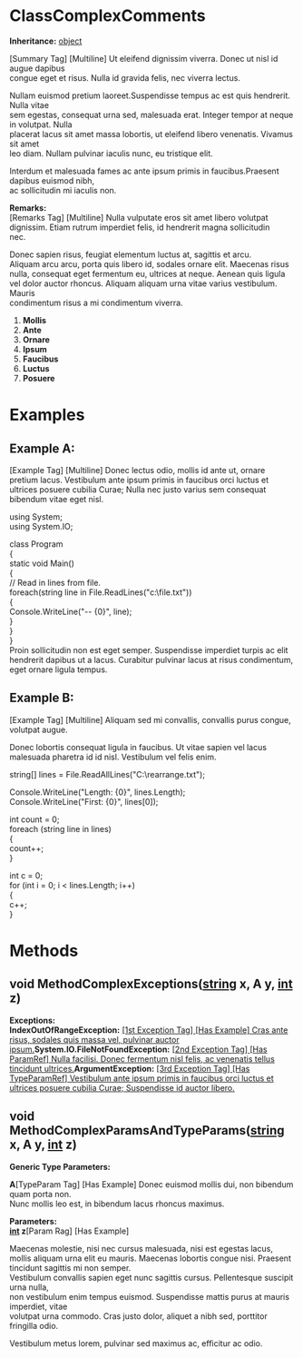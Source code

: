 # ClassComplexComments

**Inheritance:** [object](https://docs.microsoft.com/en-us/dotnet/api/system.object)  
  
[Summary Tag] [Multiline] Ut eleifend dignissim viverra. Donec ut nisl id augue dapibus   
congue eget et risus. Nulla id gravida felis, nec viverra lectus.   
  
Nullam euismod pretium laoreet.Suspendisse tempus ac est quis hendrerit. Nulla vitae   
sem egestas, consequat urna sed, malesuada erat. Integer tempor at neque in volutpat. Nulla   
placerat lacus sit amet massa lobortis, ut eleifend libero venenatis. Vivamus sit amet   
leo diam. Nullam pulvinar iaculis nunc, eu tristique elit.   
  
Interdum et malesuada fames ac ante ipsum primis in faucibus.Praesent dapibus euismod nibh,   
ac sollicitudin mi iaculis non.  
  
  
**Remarks:**  
[Remarks Tag] [Multiline] Nulla vulputate eros sit amet libero volutpat   
dignissim. Etiam rutrum imperdiet felis, id hendrerit magna sollicitudin   
nec.   
  
Donec sapien risus, feugiat elementum luctus at, sagittis et arcu.   
Aliquam arcu arcu, porta quis libero id, sodales ornare elit. Maecenas risus   
nulla, consequat eget fermentum eu, ultrices at neque. Aenean quis ligula   
vel dolor auctor rhoncus. Aliquam aliquam urna vitae varius vestibulum. Mauris   
condimentum risus a mi condimentum viverra.  
    
1. **Mollis**  
2. **Ante**  
3. **Ornare**  
4. **Ipsum**  
5. **Faucibus**  
6. **Luctus**  
7. **Posuere**  

  
  

# Examples

## Example A:

[Example Tag] [Multiline] Donec lectus odio, mollis id ante ut, ornare pretium lacus. Vestibulum ante ipsum primis in faucibus orci luctus et ultrices posuere cubilia Curae; Nulla nec justo varius sem consequat bibendum vitae eget nisl.  
    
using System;  
using System.IO;  
  
class Program  
{  
    static void Main()  
    {  
        // Read in lines from file.  
        foreach(string line in File.ReadLines("c:\\file.txt"))  
        {  
            Console.WriteLine("-- {0}", line);  
        }  
    }  
}  
Proin sollicitudin non est eget semper. Suspendisse imperdiet turpis ac elit hendrerit dapibus ut a lacus. Curabitur pulvinar lacus at risus condimentum, eget ornare ligula tempus.    

## Example B:

[Example Tag] [Multiline] Aliquam sed mi convallis, convallis purus congue, volutpat augue.  
  
Donec lobortis consequat ligula in faucibus. Ut vitae sapien vel lacus malesuada pharetra id id nisl. Vestibulum vel felis enim.  
  
    
string[] lines = File.ReadAllLines("C:\\rearrange.txt");  
              
Console.WriteLine("Length: {0}", lines.Length);  
Console.WriteLine("First: {0}", lines[0]);  
              
int count = 0;  
foreach (string line in lines)  
{  
   count++;  
}  
              
int c = 0;  
for (int i = 0; i < lines.Length; i++)  
{  
    c++;  
}  
  

# Methods

## void MethodComplexExceptions<A>([string](https://docs.microsoft.com/en-us/dotnet/api/system.string) x, A y, [int](https://docs.microsoft.com/en-us/dotnet/api/system.int32) z)

**Exceptions:**  
**IndexOutOfRangeException:** [[1st Exception Tag] [Has Example] Cras ante risus, sodales quis massa vel, pulvinar auctor ipsum.]([IndexOutOfRangeException](https://docs.microsoft.com/en-us/dotnet/api/system.indexoutofrangeexception))**System.IO.FileNotFoundException:** [[2nd Exception Tag] [Has ParamRef] Nulla facilisi. Donec fermentum nisl felis,  ac  venenatis tellus tincidunt ultrices.]([System.IO.FileNotFoundException](https://docs.microsoft.com/en-us/dotnet/api/system.io.filenotfoundexception))**ArgumentException:** [[3rd Exception Tag] [Has TypeParamRef] Vestibulum ante ipsum primis in faucibus orci  luctus et ultrices posuere cubilia Curae; Suspendisse id auctor libero.]([ArgumentException](https://docs.microsoft.com/en-us/dotnet/api/system.argumentexception))  

## void MethodComplexParamsAndTypeParams<A>([string](https://docs.microsoft.com/en-us/dotnet/api/system.string) x, A y, [int](https://docs.microsoft.com/en-us/dotnet/api/system.int32) z)

**Generic Type Parameters:**

**A**[TypeParam Tag] [Has Example] Donec euismod mollis dui, non bibendum quam porta non.  
 Nunc mollis leo est, in bibendum lacus rhoncus maximus.  
  
**Parameters:**  
**[int](https://docs.microsoft.com/en-us/dotnet/api/system.int32) z**[Param Rag] [Has Example]   
                
Maecenas molestie, nisi nec cursus malesuada, nisi est egestas lacus, mollis aliquam urna elit eu mauris. Maecenas lobortis congue nisi. Praesent tincidunt sagittis mi non semper.  
Vestibulum convallis sapien eget nunc sagittis cursus. Pellentesque suscipit urna nulla,   
non vestibulum enim tempus euismod. Suspendisse mattis purus at mauris imperdiet, vitae   
volutpat urna commodo. Cras justo dolor, aliquet a nibh sed, porttitor fringilla odio.   
  
Vestibulum metus lorem, pulvinar sed maximus ac, efficitur ac odio.  
              
  
  

